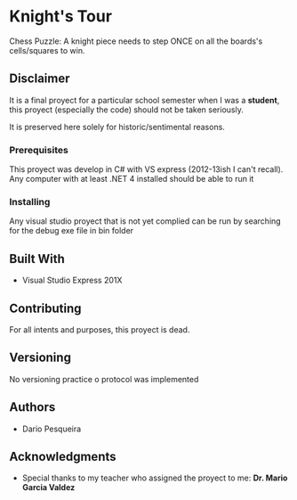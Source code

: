# Knight's Tour
Chess Puzzle: A knight piece needs to step ONCE on all the boards's cells/squares to win.

## Disclaimer
It is a final proyect for a particular school semester when I was a **student**, this proyect (especially the code) should not be 
taken seriously.

It is preserved here solely for historic/sentimental reasons. 

### Prerequisites
This proyect was develop in C# with VS express (2012-13ish I can't recall).
Any computer with at least .NET 4 installed should be able to run it


### Installing
Any visual studio proyect that is not yet complied can be run by
searching for the debug exe file in bin folder


## Built With

* Visual Studio Express 201X

## Contributing
For all intents and purposes, this proyect is dead. 

## Versioning
No versioning practice o protocol was implemented

## Authors

* Dario Pesqueira

## Acknowledgments

* Special thanks to my teacher who assigned the proyect to me: **Dr. Mario Garcia Valdez**

